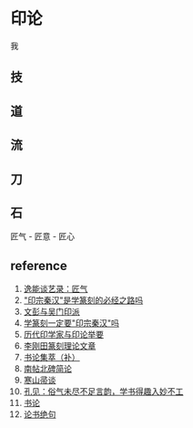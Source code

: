 # 印论

我

## 技

## 道

## 流

## 刀

## 石



匠气 - 匠意 - 匠心

## reference
1. [逸能谈艺录：匠气](https://app.yinxiang.com/fx/94e93de5-d5aa-4676-8c0d-b94a1a22a9cf)
1. ["印宗秦汉"是学篆刻的必经之路吗](https://app.yinxiang.com/fx/52d54bc0-9b97-4355-aa34-fe18e4fc47a1)
1. [文彭与吴门印派](https://app.yinxiang.com/fx/982ba590-2ad6-45aa-92d7-7853cdc9a110)
1. [学篆刻一定要"印宗秦汉"吗](https://app.yinxiang.com/fx/af37ece7-53c5-475e-9774-1bcecddc79e2)
1. [历代印学家与印论举要](https://app.yinxiang.com/fx/18ccdfd4-cc8c-4c51-925f-57515b7c8fc3)
1. [李刚田篆刻理论文章](https://app.yinxiang.com/fx/011527b7-5bda-4632-b678-10048139d2a2)
1. [书论集萃（补）](https://app.yinxiang.com/fx/f845653f-3951-43db-b17b-043d4241c1e8)
1. [南帖北碑简论](https://app.yinxiang.com/fx/3a80d985-e95a-445b-bb60-a8c046a64993)
1. [寒山帚谈](https://app.yinxiang.com/fx/9bfa8dce-ef81-4ef8-b028-5d7fd58cc8ce)
1. [孔见：俗气未尽不足言韵，学书得趣入妙不工](https://app.yinxiang.com/fx/c9c2665d-4fdd-4aaa-bef0-5f16cdcc690c)
1. [书论](https://app.yinxiang.com/fx/dcce7909-0f91-44a2-96f8-a1c1ad41e891)
1. [论书绝句](https://app.yinxiang.com/fx/58070901-1107-4b87-9ecc-56c70c209608)

